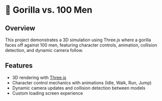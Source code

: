 # 🦍 Gorilla vs. 100 Men

## Overview
This project demonstrates a 3D simulation using Three.js where a gorilla faces off against 100 men, featuring character controls, animation, collision detection, and dynamic camera follow.

## Features
- 3D rendering with [Three.js](https://threejs.org/)
- Character control mechanics with animations (Idle, Walk, Run, Jump)
- Dynamic camera updates and collision detection between models
- Custom loading screen experience